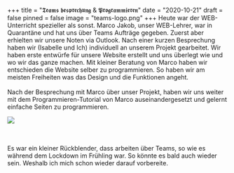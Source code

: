 +++
title = "𝕿𝖊𝖆𝖒𝖘 𝖇𝖊𝖘𝖕𝖗𝖊𝖈𝖍𝖚𝖓𝖌 & 𝕻𝖗𝖔𝖌𝖗𝖆𝖒𝖒𝖎𝖊𝖗𝖊𝖓"
date = "2020-10-21"
draft = false
pinned = false
image = "teams-logo.png"
+++
Heute war der WEB-Unterricht spezieller als sonst. Marco Jakob, unser WEB-Lehrer, war in Quarantäne und hat uns über Teams Aufträge gegeben. Zuerst aber erhielten wir unsere Noten via Outlook. Nach einer kurzen Besprechung haben wir (Isabelle und Ich) individuell an unserem Projekt gearbeitet. Wir haben erste entwürfe für unsere Website erstellt und uns überlegt wie und wo wir das ganze machen. Mit kleiner Beratung von Marco haben wir entschieden die Website selber zu programmieren. So haben wir am meisten Freiheiten was das Design und die Funktionen angeht. \
\
Nach der Besprechung mit Marco über unser Projekt, haben wir uns weiter mit dem Programmieren-Tutorial von Marco auseinandergesetzt und gelernt einfache Seiten zu programmieren. 

![](code.png)

\
\
Es war ein kleiner Rückblender, dass arbeiten über Teams, so wie es während dem Lockdown im Frühling war. So könnte es bald auch wieder sein. Weshalb ich mich schon wieder darauf vorbereite.